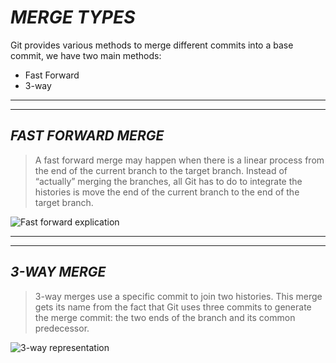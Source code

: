 # ***MERGE TYPES***

Git provides various methods to merge different commits into a base commit, we have two main methods:

* Fast Forward
* 3-way


---
---
## *FAST FORWARD MERGE*

> A fast forward merge may happen when there is a linear process from the end of the current branch to the target branch. Instead of “actually” merging the branches, all Git has to do to integrate the histories is move the end of the current branch to the end of the target branch.

![Fast forward explication](https://wac-cdn.atlassian.com/dam/jcr:d90f2536-7951-4e5e-ab79-f45a502fb4c8/03-04%20Fast%20forward%20merge.svg?cdnVersion=45)



---
---

## *3-WAY MERGE*

> 3-way merges use a specific commit to join two histories. This merge gets its name from the fact that Git uses three commits to generate the merge commit: the two ends of the branch and its common predecessor.

![3-way representation](https://wac-cdn.atlassian.com/dam/jcr:91aece4a-8fa0-4fc3-bae9-69d51932f104/05-06%20Fast%20forward%20merge.svg?cdnVersion=45)

